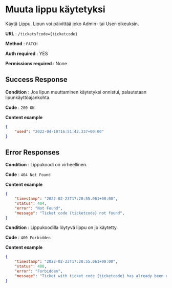 # Muuta lippu käytetyksi

Käytä Lippu. Lipun voi päivittää joko Admin- tai User-oikeuksin.

**URL** : `/tickets?code={ticketcode}`

**Method** : `PATCH`

**Auth required** : YES

**Permissions required** : None

## Success Response

**Condition** : Jos lipun muuttaminen käytetyksi onnistui, palautetaan lipunkäyttöajankohta.

**Code** : `200 OK`

**Content example**

```json
{
    "used": "2022-04-10T16:51:42.337+00:00"
}
```

## Error Responses

**Condition** : Lippukoodi on virheellinen.

**Code** : `404 Not Found`

**Content example**
```json
{
    "timestamp": "2022-02-23T17:20:55.061+00:00",
    "status": 404,
    "error": "Not Found",    
    "message": "Ticket code {ticketcode} not found",
}
```

**Condition** : Lippukoodilla löytyvä lippu on jo käytetty.

**Code** : `400 Forbidden`

**Content example**
```json
{
    "timestamp": "2022-02-23T17:20:55.061+00:00",
    "status": 400,
    "error": "Forbidden",    
    "message": "Ticket with ticket code {ticketcode} has already been used",
}
```